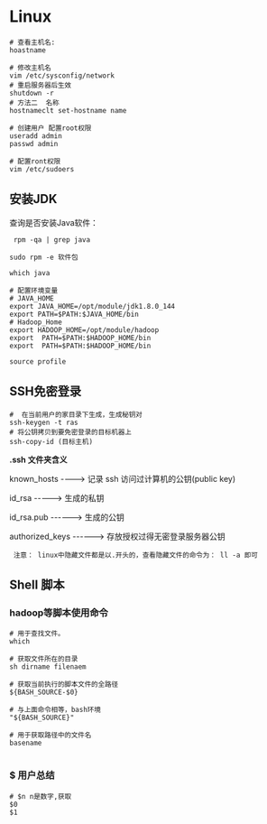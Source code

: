 # Linux



```shell
# 查看主机名: 
hoastname

# 修改主机名 
vim /etc/sysconfig/network
# 重启服务器后生效
shutdown -r 
# 方法二  名称
hostnameclt set-hostname name

# 创建用户 配置root权限
useradd admin
passwd admin

# 配置ront权限
vim /etc/sudoers
```



## 安装JDK

查询是否安装Java软件：

```shell
 rpm -qa | grep java

sudo rpm -e 软件包

which java

# 配置环境变量 
# JAVA_HOME
export JAVA_HOME=/opt/module/jdk1.8.0_144
export PATH=$PATH:$JAVA_HOME/bin
# Hadoop_Home
export HADOOP_HOME=/opt/module/hadoop
export	PATH=$PATH:$HADOOP_HOME/bin
export	PATH=$PATH:$HADOOP_HOME/bin

source profile
```



## SSH免密登录

```shell
#  在当前用户的家目录下生成，生成秘钥对 
ssh-keygen -t ras
# 将公钥拷贝到要免密登录的目标机器上
ssh-copy-id (目标主机)
```

**.ssh 文件夹含义**

known_hosts  ---->  			记录 ssh 访问过计算机的公钥(public key)

id_rsa 			-----> 			 生成的私钥

id_rsa.pub 	------> 			生成的公钥

authorized_keys  ------> 	存放授权过得无密登录服务器公钥

	 注意： linux中隐藏文件都是以.开头的，查看隐藏文件的命令为： ll -a 即可







## Shell 脚本

### hadoop等脚本使用命令


```shell
# 用于查找文件。
which

# 获取文件所在的目录
sh dirname filenaem

# 获取当前执行的脚本文件的全路径
${BASH_SOURCE-$0} 

# 与上面命令相等，bash环境
"${BASH_SOURCE}"

# 用于获取路径中的文件名
basename


```



### $ 用户总结

```shell 
# $n n是数字,获取
$0 
$1
```